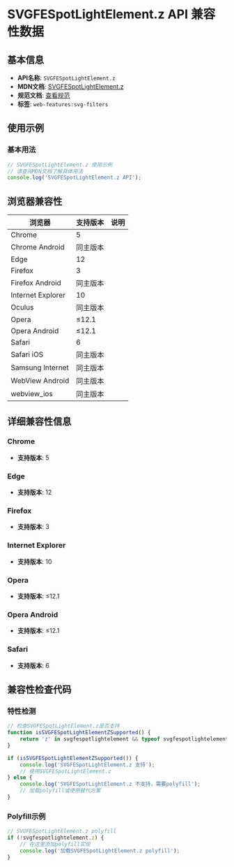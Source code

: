 # SVGFESpotLightElement.z API 兼容性数据

## 基本信息

- **API名称**: `SVGFESpotLightElement.z`
- **MDN文档**: [SVGFESpotLightElement.z](https://developer.mozilla.org/docs/Web/API/SVGFESpotLightElement/z)
- **规范文档**: [查看规范](https://drafts.fxtf.org/filter-effects/#dom-svgfespotlightelement-z)
- **标签**: `web-features:svg-filters`

## 使用示例

### 基本用法

```javascript
// SVGFESpotLightElement.z 使用示例
// 请查阅MDN文档了解具体用法
console.log('SVGFESpotLightElement.z API');
```

## 浏览器兼容性

| 浏览器 | 支持版本 | 说明 |
|--------|----------|------|
| Chrome | 5 |  |
| Chrome Android | 同主版本 |  |
| Edge | 12 |  |
| Firefox | 3 |  |
| Firefox Android | 同主版本 |  |
| Internet Explorer | 10 |  |
| Oculus | 同主版本 |  |
| Opera | ≤12.1 |  |
| Opera Android | ≤12.1 |  |
| Safari | 6 |  |
| Safari iOS | 同主版本 |  |
| Samsung Internet | 同主版本 |  |
| WebView Android | 同主版本 |  |
| webview_ios | 同主版本 |  |

## 详细兼容性信息

### Chrome

- **支持版本**: 5

### Edge

- **支持版本**: 12

### Firefox

- **支持版本**: 3

### Internet Explorer

- **支持版本**: 10

### Opera

- **支持版本**: ≤12.1

### Opera Android

- **支持版本**: ≤12.1

### Safari

- **支持版本**: 6

## 兼容性检查代码

### 特性检测

```javascript
// 检查SVGFESpotLightElement.z是否支持
function isSVGFESpotLightElementZSupported() {
    return 'z' in svgfespotlightelement && typeof svgfespotlightelement.z === 'function';
}

if (isSVGFESpotLightElementZSupported()) {
    console.log('SVGFESpotLightElement.z 支持');
    // 使用SVGFESpotLightElement.z
} else {
    console.log('SVGFESpotLightElement.z 不支持，需要polyfill');
    // 加载polyfill或使用替代方案
}
```

### Polyfill示例

```javascript
// SVGFESpotLightElement.z polyfill
if (!svgfespotlightelement.z) {
    // 在这里添加polyfill实现
    console.log('加载SVGFESpotLightElement.z polyfill');
}
```

